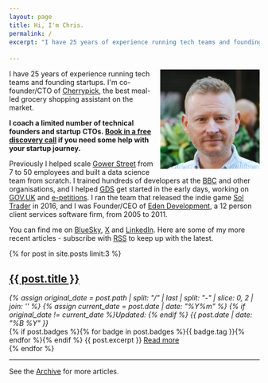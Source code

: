 ```yaml
---
layout: page
title: Hi, I'm Chris.
permalink: /
excerpt: "I have 25 years of experience running tech teams and founding startups. I'm co-founder/CTO of Cherrypick, the best meal-led grocery shopping assistant on the market. I advise startup founders on tech strategy, and coach first-time CTOs &amp; founding developers at funded startups - if you think I might be able to help you, get in touch."

---
```


<img alt='Chris Parsons' src='/assets/img/chris-headshot-2022-cropped.jpg' class='rounded-lg' style='margin: 0 0 1em 1em; float: right; width:200px'/>

I have 25 years of experience running tech teams and founding startups. I'm co-founder/CTO of [Cherrypick](//cherrypick.co), the best meal-led grocery shopping assistant on the market.

**I coach a limited number of technical founders and startup CTOs. [Book in a free discovery call](/coaching) if you need some help with your startup journey.**

<!--more-->

Previously I helped scale [Gower Street](https://gower.st) from 7 to 50 employees and built a data science team from scratch. I trained hundreds of developers at the [BBC](http://bbc.co.uk) and other organisations, and I helped [GDS](http://digital.cabinetoffice.gov.uk/about/) get started in the early days, working on [GOV.UK](http://gov.uk) and [e-petitions](/tags#e-petitions). I ran the team that released the indie game [Sol Trader](/tags#sol-trader) in 2016, and I was Founder/CEO of [Eden Development](/tags#eden), a 12 person client services software firm, from 2005 to 2011.

You can find me on [BlueSky](https://bsky.app/profile/chrismdp.com), [X](https://x.com/chrismdp) and [LinkedIn](https://linkedin.com/in/chrisparsons). Here are some of my more recent articles - subscribe with <a href="{{ site.baseurl }}/feed.xml">RSS</a> to keep up with the latest.

{% for post in site.posts limit:3 %}
   <div class="post-preview py-4">
   <h2><a href="{{ site.baseurl }}{{ post.url }}">{{ post.title }}</a></h2>

   <div style='font-style: italic' class="pb-1 post-date">
   {% assign original_date = post.path | split: "/" | last | split: "-" | slice: 0, 2 | join: '' %}
   {% assign current_date = post.date | date: "%Y%m" %}
   {% if original_date != current_date %}Updated: {% endif %}
   {{ post.date | date: "%B %Y" }}
   </div>
   {% if post.badges %}{% for badge in post.badges %}<span class="badge badge-{{ badge.type }}">{{ badge.tag }}</span>{% endfor %}{% endif %}
   {{ post.excerpt }}
   <a class='underline' href="{{ site.baseurl }}{{ post.url }}">Read more</a>
   </div>
{% endfor %}

<hr>

See the <a href="{{ site.baseurl }}/all/">Archive</a> for more articles.
